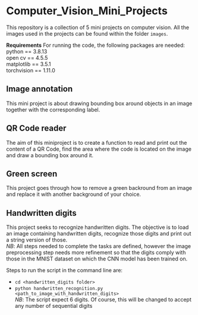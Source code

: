 # Computer_Vision_Mini_Projects  
This repository is a collection of 5 mini projects on computer vision.  All the images used in the projects can be found within the folder `images`.  

**Requirements**
For running the code, the following packages are needed:  
python == 3.8.13  
open cv == 4.5.5  
matplotlib == 3.5.1  
torchvision == 1.11.0


## Image annotation
This mini project is about drawing bounding box around objects in an image together with the corresponding label.  


## QR Code reader
The aim of this miniproject is to create a function to read and print out the content of a QR Code, find the area where the code is located on the image and draw a bounding box around it.  

 
  
## Green screen
This project goes through how to remove a green backround from an image and replace it with another background of your choice. 


## Handwritten digits
This project seeks to recognize handwritten digits. The objective is to load an image containing handwritten digits, recognize those digits and print out a string version of those.  
*NB*: All steps needed to complete the tasks are defined, however the image preprocessing step needs more refinement so that the digits comply with those in the MNIST dataset on which the CNN model has been trained on. 

Steps to run the script in the command line are:  
* `cd <handwritten_digits folder>`
* `python handwritten_recognition.py <path_to_image_with_handwritten_digits>`  
*NB*: The script expect 6 digits. Of course, this will be changed to accept any number of sequential digits






 
